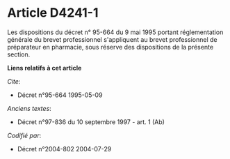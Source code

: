 # Article D4241-1

Les dispositions du décret n° 95-664 du 9 mai 1995 portant réglementation générale du brevet professionnel s'appliquent au
brevet professionnel de préparateur en pharmacie, sous réserve des dispositions de la présente section.

**Liens relatifs à cet article**

_Cite_:

  - Décret n°95-664 1995-05-09

_Anciens textes_:

  - Décret n°97-836 du 10 septembre 1997 - art. 1 (Ab)

_Codifié par_:

  - Décret n°2004-802 2004-07-29
